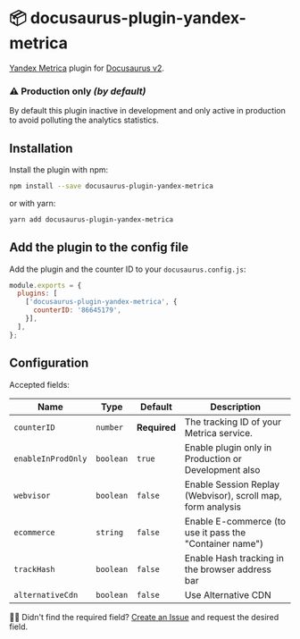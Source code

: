 # 📦 docusaurus-plugin-yandex-metrica

[Yandex Metrica](https://metrika.yandex.ru) plugin for [Docusaurus v2](https://docusaurus.io/).

### ⚠️ Production only _(by default)_

By default this plugin inactive in development and only active in production to avoid polluting the analytics statistics.

## Installation

Install the plugin with npm:

```bash
npm install --save docusaurus-plugin-yandex-metrica
```

or with yarn:
```bash
yarn add docusaurus-plugin-yandex-metrica
```

## Add the plugin to the config file

Add the plugin and the counter ID to your `docusaurus.config.js`:

```js
module.exports = {
  plugins: [
    ['docusaurus-plugin-yandex-metrica', {
      counterID: '86645179',
    }],
  ],
};
```

## Configuration

Accepted fields:

<small>

| Name | Type | Default | Description |
| --- | --- | --- | --- |
| `counterID` | `number` | **Required** | The tracking ID of your Metrica service. |
| `enableInProdOnly` | `boolean` | `true` | Enable plugin only in Production or Development also |
| `webvisor` | `boolean` | `false` | Enable Session Replay (Webvisor), scroll map, form analysis |
| `ecommerce` | `string` | `false` | Enable E-commerce (to use it pass the "Container name") |
| `trackHash` | `boolean` | `false` | Enable Hash tracking in the browser address bar |
| `alternativeCdn` | `boolean` | `false` | Use Alternative CDN |

</small>

🤷‍♂️ Didn't find the required field? [Create an Issue](https://github.com/sgromkov/docusaurus-plugin-yandex-metrica/issues/new) and request the desired field.
